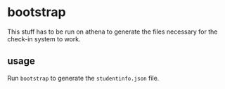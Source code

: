 bootstrap
=========

This stuff has to be run on athena to generate the files necessary for the check-in system to work.

usage
-----

Run `bootstrap` to generate the `studentinfo.json` file.
